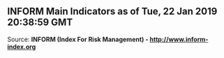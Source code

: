 ## INFORM Main Indicators as of Tue, 22 Jan 2019 20:38:59 GMT

Source: **INFORM (Index For Risk Management) - http://www.inform-index.org**